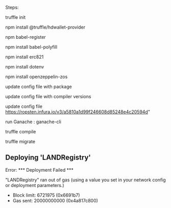 
Steps:

truffle init

npm install @truffle/hdwallet-provider

npm babel-register

npm install babel-polyfill

npm install erc821


npm install dotenv


npm install openzeppelin-zos


update config file with package 


update config file with compiler versions


update config file https://ropsten.infura.io/v3/a5810a1d99f246608d85248e4c20594d"

run Ganache : ganache-cli

truffle compile


truffle migrate 



 Deploying 'LANDRegistry'
   ------------------------

Error:  *** Deployment Failed ***

"LANDRegistry" ran out of gas (using a value you set in your network config or deployment parameters.)
   * Block limit:  6721975 (0x6691b7)
   * Gas sent:     20000000000 (0x4a817c800)

